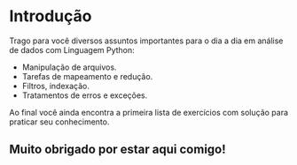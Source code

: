 # Introdução

Trago para você diversos   assuntos importantes  para  o  dia  a  dia  em  análise  de  dados  com  Linguagem  Python: 

- Manipulação  de arquivos.
- Tarefas  de  mapeamento  e  redução.
- Filtros,  indexação.  
- Tratamentos  de  erros  e exceções. 

 Ao final você ainda encontra a primeira lista de exercícios com solução para praticar seu conhecimento.

## Muito obrigado por estar aqui comigo!
